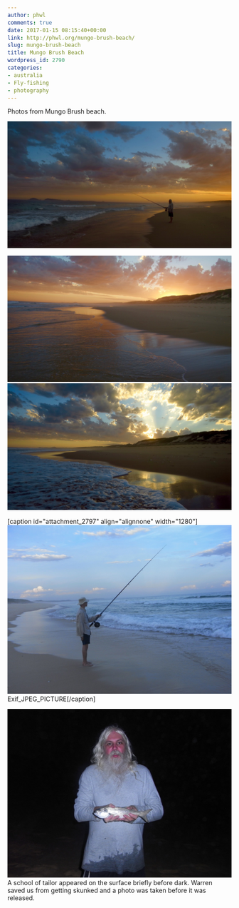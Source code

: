 ```yaml
---
author: phwl
comments: true
date: 2017-01-15 08:15:40+00:00
link: http://phwl.org/mungo-brush-beach/
slug: mungo-brush-beach
title: Mungo Brush Beach
wordpress_id: 2790
categories:
- australia
- Fly-fishing
- photography
---
```


Photos from Mungo Brush beach.

![](/assets/images/2017/01/mungobrush2.jpg)

<!-- more -->

[![](/assets/images/2017/01/mungobrush1.jpg)](/assets/images/2017/01/mungobrush1.jpg) [
](/assets/images/2017/01/mungobrush2.jpg) [![](/assets/images/2017/01/mungobrush3.jpg)](http://phwl.org/wp-content/uploads/2017/01/mungobrush3.jpg)

[caption id="attachment_2797" align="alignnone" width="1280"][![](/assets/images/2017/01/mungobrush-phwl.jpg)](/assets/images/2017/01/mungobrush-phwl.jpg) Exif_JPEG_PICTURE[/caption]

[![](/assets/images/2017/01/mingobrush-wmtailor.jpg)](/assets/images/2017/01/mingobrush-wmtailor.jpg)A school of tailor appeared on the surface briefly before dark. Warren saved us from getting skunked and a photo was taken before it was released.
